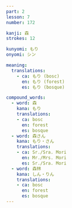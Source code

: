 ```yaml
---
part: 2
lesson: 7
number: 172

kanji: 森
strokes: 12

kunyomi: もり
onyomi: シン

meaning:
  translations:
    - ca: もり (bosc)
      en: もり (forest)
      es: もり (bosque)

compound_words:
  - word: 森
    kana: もり
    translations:
    - ca: bosc
      en: forest
      es: bosque
  - word: 森さん
    kana: もり・さん
    translations:
    - ca: Sr./Sra. Mori
      en: Mr./Mrs. Mori
      es: Sr./Sra. Mori
  - word: 森林
    kana: しん・りん
    translations:
    - ca: bosc
      en: forest
      es: bosque
---
```


